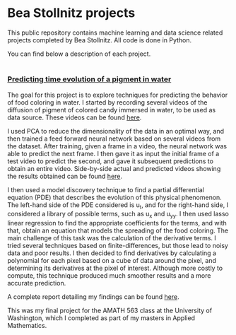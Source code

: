 # Bea Stollnitz projects

This public repository contains machine learning and data science related projects completed by Bea Stollnitz. All code is done in Python.

You can find below a description of each project.

# <h3><a href="https://github.com/bstollnitz/portfolio/tree/master/RedDiffusion">Predicting time evolution of a pigment in water</a></h3>

The goal for this project is to explore techniques for predicting the behavior of food coloring in water. I started by recording 
several videos of the diffusion of pigment of colored candy immersed in water, to be used as data source. These videos can be found 
<a href="https://1drv.ms/u/s!AiCY1Uw6PbEfhaEnX_drCPi235I8nA?e=cvSX1Y">here</a>. 

I used PCA to reduce the dimensionality of the data in an optimal way, and then trained a feed forward neural network based
on several videos from the dataset. After training, given a frame in a video, the neural network was
able to predict the next frame. I then gave it as input the initial frame of a test video to predict the second, and 
gave it subsequent predictions to obtain an entire video. 
Side-by-side actual and predicted videos showing the results obtained can be found 
<a href="https://onedrive.live.com/?authkey=%21ABszfQPupa2Ljb8&id=1FB13D3A4CD59820%2186181&cid=1FB13D3A4CD59820">here</a>.

I then used a model discovery technique to find a partial differential equation (PDE) that describes the evolution of this physical
phenomenon. The left-hand side of the PDE considered is u<sub>t</sub>, and for the right-hand side, I 
considered a library of possible terms, such as u<sub>x</sub> and u<sub>yy</sub>. I then used lasso 
linear regression to find the appropriate coefficients for the terms, and with that, obtain an equation that models the spreading of the
food coloring. The main challenge of this task was the calculation of the derivative terms. I tried several techniques based on 
finite-differences, but those lead to noisy data and poor results. I then decided to find derivatives by calculating a polynomial 
for each pixel based on a cube of data around the pixel, and determining its derivatives at the pixel of interest. Although more costly 
to compute, this technique produced much smoother results and a more accurate prediction.

A complete report detailing my findings can be found <a href="https://1drv.ms/u/s!AiCY1Uw6PbEfhaE_M7NdKVk-i9psCQ?e=peDtmd">here</a>.

This was my final project for the AMATH 563 class at the University of Washington, which I completed as part of my masters in 
Applied Mathematics.
